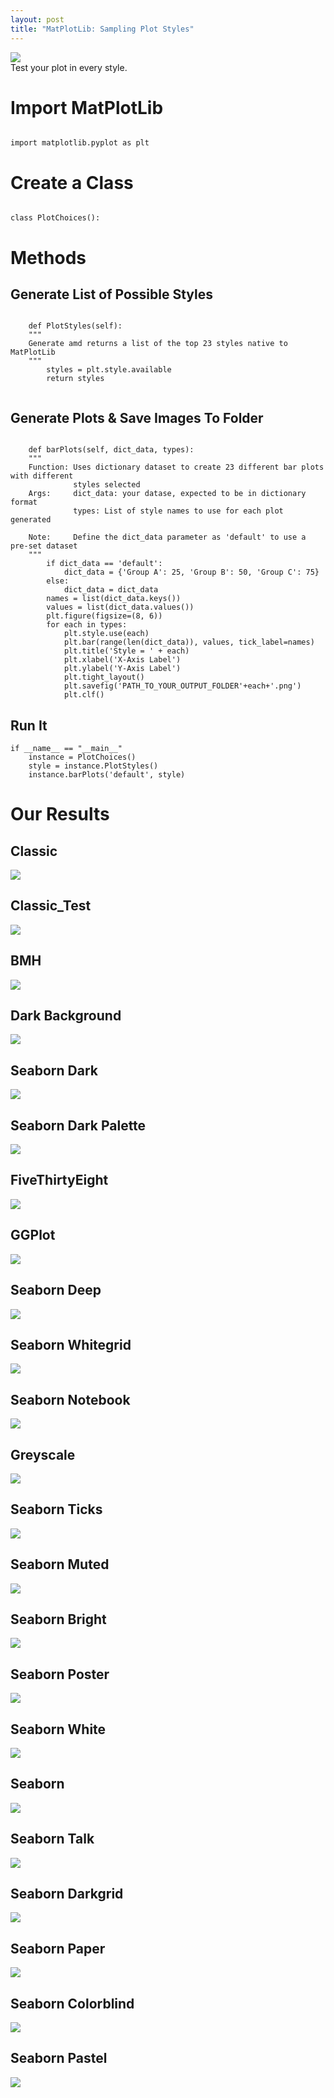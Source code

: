 ```yaml
---
layout: post
title: "MatPlotLib: Sampling Plot Styles"
---
```


<img src="/Images/Styles/style_title.jpg" class="inline"/><br>
Test your plot in every style. 


# Import MatPlotLib


```Python3 

import matplotlib.pyplot as plt

```

# Create a Class
```Python3

class PlotChoices():

```

# Methods

## Generate List of Possible Styles
```Python3  

    def PlotStyles(self):
    """
    Generate amd returns a list of the top 23 styles native to MatPlotLib
    """
        styles = plt.style.available
        return styles
        
```

## Generate Plots & Save Images To Folder

```Python3 

    def barPlots(self, dict_data, types):
    """
    Function: Uses dictionary dataset to create 23 different bar plots with different 
              styles selected
    Args:     dict_data: your datase, expected to be in dictionary format
              types: List of style names to use for each plot generated
          
    Note:     Define the dict_data parameter as 'default' to use a pre-set dataset
    """
        if dict_data == 'default':
            dict_data = {'Group A': 25, 'Group B': 50, 'Group C': 75}
        else:
            dict_data = dict_data
        names = list(dict_data.keys())
        values = list(dict_data.values())
        plt.figure(figsize=(8, 6))
        for each in types:
            plt.style.use(each)
            plt.bar(range(len(dict_data)), values, tick_label=names)
            plt.title('Style = ' + each)
            plt.xlabel('X-Axis Label')
            plt.ylabel('Y-Axis Label')
            plt.tight_layout()
            plt.savefig('PATH_TO_YOUR_OUTPUT_FOLDER'+each+'.png')
            plt.clf()

```

## Run It

``` Python3
if __name__ == "__main__"
    instance = PlotChoices()
    style = instance.PlotStyles()
    instance.barPlots('default', style)
```

# Our Results

## Classic
<img src="/Images/Styles/style_classic.png" class="inline"/><br>

## Classic_Test

<img src="/Images/Styles/style__classic_test.png" class="inline"/><br>

## BMH
<img src="/Images/Styles/style_bmh.png" class="inline"/><br>

## Dark Background
<img src="/Images/Styles/style_dark_background.png" class="inline"/><br>

## Seaborn Dark
<img src="/Images/Styles/style_seaborn-dark.png" class="inline"/><br>

## Seaborn Dark Palette
<img src="/Images/Styles/style_seaborn-dark-palette.png" class="inline"/><br>

## FiveThirtyEight
<img src="/Images/Styles/style_fivethirtyeight.png" class="inline"/><br>

## GGPlot
<img src="/Images/Styles/style_ggplot.png" class="inline"/><br>

## Seaborn Deep
<img src="/Images/Styles/style_seaborn-deep.png" class="inline"/><br>

## Seaborn Whitegrid
<img src="/Images/Styles/style_seaborn-whitegrid.png" class="inline"/><br>

## Seaborn Notebook
<img src="/Images/Styles/style_seaborn-notebook.png" class="inline"/><br>

## Greyscale
<img src="/Images/Styles/style_grayscale.png" class="inline"/><br>

## Seaborn Ticks
<img src="/Images/Styles/style_seaborn-ticks.png" class="inline"/><br>

## Seaborn Muted
<img src="/Images/Styles/style_seaborn-muted.png" class="inline"/><br>

## Seaborn Bright
<img src="/Images/Styles/style_seaborn-bright.png" class="inline"/><br>

## Seaborn Poster
<img src="/Images/Styles/style_seaborn-poster.png" class="inline"/><br>

## Seaborn White
<img src="/Images/Styles/style_seaborn-white.png" class="inline"/><br>

## Seaborn
<img src="/Images/Styles/style_seaborn.png" class="inline"/><br>

## Seaborn Talk
<img src="/Images/Styles/style_seaborn-talk.png" class="inline"/><br>

## Seaborn Darkgrid
<img src="/Images/Styles/style_seaborn-darkgrid.png" class="inline"/><br>

## Seaborn Paper
<img src="/Images/Styles/style_seaborn-paper.png" class="inline"/><br>

## Seaborn Colorblind
<img src="/Images/Styles/style_seaborn-colorblind.png" class="inline"/><br>

## Seaborn Pastel
<img src="/Images/Styles/style_seaborn-pastel.png" class="inline"/><br>

